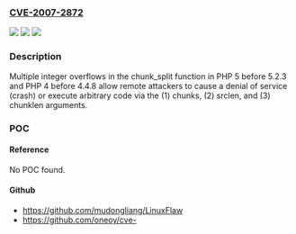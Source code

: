 ### [CVE-2007-2872](https://cve.mitre.org/cgi-bin/cvename.cgi?name=CVE-2007-2872)
![](https://img.shields.io/static/v1?label=Product&message=n%2Fa&color=blue)
![](https://img.shields.io/static/v1?label=Version&message=n%2Fa&color=blue)
![](https://img.shields.io/static/v1?label=Vulnerability&message=n%2Fa&color=brighgreen)

### Description

Multiple integer overflows in the chunk_split function in PHP 5 before 5.2.3 and PHP 4 before 4.4.8 allow remote attackers to cause a denial of service (crash) or execute arbitrary code via the (1) chunks, (2) srclen, and (3) chunklen arguments.

### POC

#### Reference
No POC found.

#### Github
- https://github.com/mudongliang/LinuxFlaw
- https://github.com/oneoy/cve-

